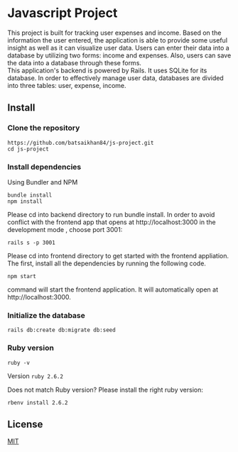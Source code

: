 # Javascript Project

This project is built for tracking user expenses and income. Based on the information the user entered, the application is able to provide some useful insight as well as it can visualize user data. Users can enter their data into a database by utilizing two forms: income and expenses. Also, users can save the data into a database through these forms. <br /> 
This application's backend is powered by Rails. It uses SQLite for its database. In order to effectively manage user data, databases are divided into three tables: user, expense, income. 

## Install

### Clone the repository

```shell
https://github.com/batsaikhan84/js-project.git
cd js-project
```
### Install dependencies

Using Bundler and NPM

```shell
bundle install
npm install
```
Please cd into backend directory to run bundle install. In order to avoid conflict with the frontend app that opens at http://localhost:3000 in the development mode  , choose port 3001:
```shell
rails s -p 3001
```
Please cd into frontend directory to get started with the frontend appliation. The first, install all the dependencies by running the following code.

```shell
npm start
```
command will start the frontend application. It will automatically open at http://localhost:3000.

### Initialize the database
```shell
rails db:create db:migrate db:seed
```

### Ruby version
```shell
ruby -v
```
Version `ruby 2.6.2`

Does not match Ruby version? Please install the right ruby version:

```shell
rbenv install 2.6.2
```

## License
[MIT](https://choosealicense.com/licenses/mit/)

 
